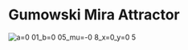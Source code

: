 # Gumowski Mira Attractor

![a=0 01_b=0 05_mu=-0 8_x=0_y=0 5](https://user-images.githubusercontent.com/36861752/85953173-6b5ba080-b9a9-11ea-9c74-6620fb27a960.png)
